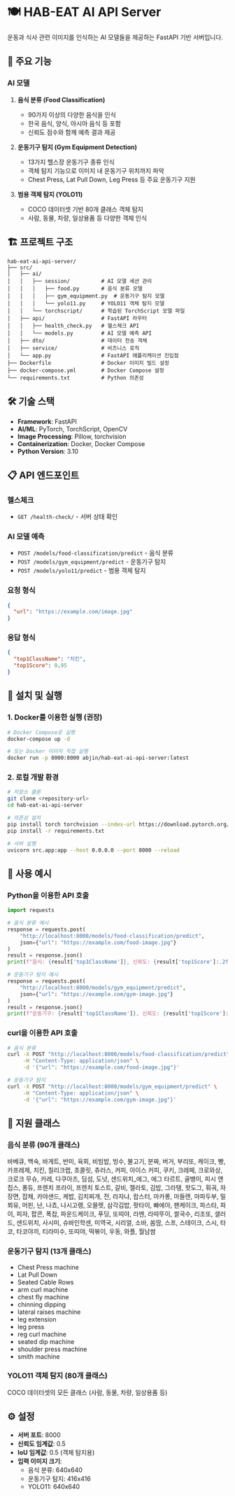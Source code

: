 # 🍽️ HAB-EAT AI API Server

운동과 식사 관련 이미지를 인식하는 AI 모델들을 제공하는 FastAPI 기반 서버입니다.

## 🚀 주요 기능

### AI 모델
1. **음식 분류 (Food Classification)** 
   - 90가지 이상의 다양한 음식을 인식
   - 한국 음식, 양식, 아시아 음식 등 포함
   - 신뢰도 점수와 함께 예측 결과 제공

2. **운동기구 탐지 (Gym Equipment Detection)**
   - 13가지 헬스장 운동기구 종류 인식
   - 객체 탐지 기능으로 이미지 내 운동기구 위치까지 파악
   - Chest Press, Lat Pull Down, Leg Press 등 주요 운동기구 지원

3. **범용 객체 탐지 (YOLO11)**
   - COCO 데이터셋 기반 80개 클래스 객체 탐지
   - 사람, 동물, 차량, 일상용품 등 다양한 객체 인식

## 🏗️ 프로젝트 구조

```
hab-eat-ai-api-server/
├── src/
│   ├── ai/
│   │   ├── session/          # AI 모델 세션 관리
│   │   │   ├── food.py       # 음식 분류 모델
│   │   │   ├── gym_equipment.py  # 운동기구 탐지 모델
│   │   │   └── yolo11.py     # YOLO11 객체 탐지 모델
│   │   └── torchscript/      # 학습된 TorchScript 모델 파일
│   ├── api/                  # FastAPI 라우터
│   │   ├── health_check.py   # 헬스체크 API
│   │   └── models.py         # AI 모델 예측 API
│   ├── dto/                  # 데이터 전송 객체
│   ├── service/              # 비즈니스 로직
│   └── app.py                # FastAPI 애플리케이션 진입점
├── Dockerfile                # Docker 이미지 빌드 설정
├── docker-compose.yml        # Docker Compose 설정
└── requirements.txt          # Python 의존성
```

## 🛠️ 기술 스택

- **Framework**: FastAPI
- **AI/ML**: PyTorch, TorchScript, OpenCV
- **Image Processing**: Pillow, torchvision
- **Containerization**: Docker, Docker Compose
- **Python Version**: 3.10

## 📋 API 엔드포인트

### 헬스체크
- `GET /health-check/` - 서버 상태 확인

### AI 모델 예측
- `POST /models/food-classification/predict` - 음식 분류
- `POST /models/gym_equipment/predict` - 운동기구 탐지  
- `POST /models/yolo11/predict` - 범용 객체 탐지

### 요청 형식
```json
{
  "url": "https://example.com/image.jpg"
}
```

### 응답 형식
```json
{
  "top1ClassName": "치킨",
  "top1Score": 0.95
}
```

## 🚀 설치 및 실행

### 1. Docker를 이용한 실행 (권장)

```bash
# Docker Compose로 실행
docker-compose up -d

# 또는 Docker 이미지 직접 실행
docker run -p 8000:8000 abjin/hab-eat-ai-api-server:latest
```

### 2. 로컬 개발 환경

```bash
# 저장소 클론
git clone <repository-url>
cd hab-eat-ai-api-server

# 의존성 설치
pip install torch torchvision --index-url https://download.pytorch.org/whl/cpu
pip install -r requirements.txt

# 서버 실행
uvicorn src.app:app --host 0.0.0.0 --port 8000 --reload
```

## 📖 사용 예시

### Python을 이용한 API 호출

```python
import requests

# 음식 분류 예시
response = requests.post(
    "http://localhost:8000/models/food-classification/predict",
    json={"url": "https://example.com/food-image.jpg"}
)
result = response.json()
print(f"음식: {result['top1ClassName']}, 신뢰도: {result['top1Score']:.2f}")

# 운동기구 탐지 예시
response = requests.post(
    "http://localhost:8000/models/gym_equipment/predict",
    json={"url": "https://example.com/gym-image.jpg"}
)
result = response.json()
print(f"운동기구: {result['top1ClassName']}, 신뢰도: {result['top1Score']:.2f}")
```

### curl을 이용한 API 호출

```bash
# 음식 분류
curl -X POST "http://localhost:8000/models/food-classification/predict" \
     -H "Content-Type: application/json" \
     -d '{"url": "https://example.com/food-image.jpg"}'

# 운동기구 탐지
curl -X POST "http://localhost:8000/models/gym_equipment/predict" \
     -H "Content-Type: application/json" \
     -d '{"url": "https://example.com/gym-image.jpg"}'
```

## 🎯 지원 클래스

### 음식 분류 (90개 클래스)
바베큐, 백숙, 바게트, 반미, 육회, 비빔밥, 빙수, 불고기, 분짜, 버거, 부리또, 케이크, 빵, 카프레제, 치킨, 칠리크랩, 초콜릿, 츄러스, 커피, 아이스 커피, 쿠키, 크레페, 크로와상, 크로크 무슈, 카레, 다쿠아즈, 딤섬, 도넛, 샌드위치_에그, 에그 타르트, 골뱅이, 피시 앤 칩스, 퐁듀, 프렌치 프라이, 프렌치 토스트, 갈비, 젤라토, 김밥, 그라탱, 핫도그, 훠궈, 자장면, 잡채, 카야샌드, 케밥, 김치찌개, 전, 라자냐, 랍스터, 마카롱, 마들렌, 마파두부, 밀푀유, 머핀, 난, 나쵸, 나시고랭, 오믈렛, 삼각김밥, 팟타이, 빠에야, 팬케이크, 파스타, 파이, 피자, 팝콘, 폭찹, 파운드케이크, 푸딩, 또띠야, 라멘, 라따뚜이, 쌀국수, 리조또, 샐러드, 샌드위치, 사시미, 슈바인학센, 미역국, 시리얼, 소바, 쏨땀, 스프, 스테이크, 스시, 타코, 타코야끼, 티라미수, 또띠야, 떡볶이, 우동, 와플, 월남쌈

### 운동기구 탐지 (13개 클래스)
- Chest Press machine
- Lat Pull Down  
- Seated Cable Rows
- arm curl machine
- chest fly machine
- chinning dipping
- lateral raises machine
- leg extension
- leg press
- reg curl machine
- seated dip machine
- shoulder press machine
- smith machine

### YOLO11 객체 탐지 (80개 클래스)
COCO 데이터셋의 모든 클래스 (사람, 동물, 차량, 일상용품 등)

## ⚙️ 설정

- **서버 포트**: 8000
- **신뢰도 임계값**: 0.5
- **IoU 임계값**: 0.5 (객체 탐지용)
- **입력 이미지 크기**: 
  - 음식 분류: 640x640
  - 운동기구 탐지: 416x416
  - YOLO11: 640x640

